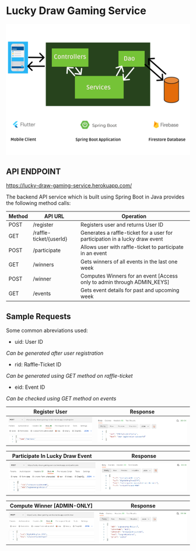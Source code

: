 # Lucky Draw Gaming Service

![](images/flow_diagram.png)

## API ENDPOINT
https://lucky-draw-gaming-service.herokuapp.com/

The backend API service which is built using Spring Boot in Java provides the following method calls:

| Method  | API URL | Operation |
| ------------- | ------------- | ------------ |
| POST   | /register | Registers user and returns User ID | 
| GET    | /raffle-ticket/{userId}     | Generates a raffle-ticket for a user for participation in a lucky draw event |
| POST | /participate | Allows user with raffle-ticket to participate in an event |
| GET | /winners | Gets winners of all events in the last one week |
| POST | /winner | Computes Winners for an event [Access only to admin through ADMIN_KEYS] |
| GET | /events | Gets event details for past and upcoming week |

## Sample Requests
Some common abreviations used:


- uid: User ID

*Can be generated after user registration*

- rid: Raffle-Ticket ID

*Can be generated using GET method on raffle-ticket*

- eid: Event ID 

*Can be checked using GET method on events*


Register User             |  Response
:-------------------------:|:-------------------------:
![](images/ss1.png)  |  ![](images/ss2.png)

Participate In Lucky Draw Event            |  Response
:-------------------------:|:-------------------------:
![](images/ss3.png)  |  ![](images/ss4.png)

Compute Winner [ADMIN-ONLY]           |  Response
:-------------------------:|:-------------------------:
![](images/ss5.png)  |  ![](images/ss6.png)
